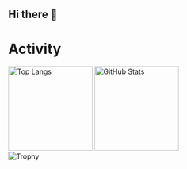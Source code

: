 ## Hi there 👋

<!--
**miyanagas/miyanagas** is a ✨ _special_ ✨ repository because its `README.md` (this file) appears on your GitHub profile.

Here are some ideas to get you started:

- 🔭 I’m currently working on ...
- 🌱 I’m currently learning ...
- 👯 I’m looking to collaborate on ...
- 🤔 I’m looking for help with ...
- 💬 Ask me about ...
- 📫 How to reach me: ...
- 😄 Pronouns: ...
- ⚡ Fun fact: ...
-->

# Activity
<div>
  <img alt="Top Langs" height=170px src="https://github-readme-stats.vercel.app/api/top-langs/?username=miyanagas&layout=compact">
  <img alt="GitHub Stats" height=170px src="https://github-readme-stats.vercel.app/api?username=miyanagas&show_icons=true">
</div>

<img alt="Trophy" src="https://github-profile-trophy.vercel.app/?username=miyanagas&column=9">
